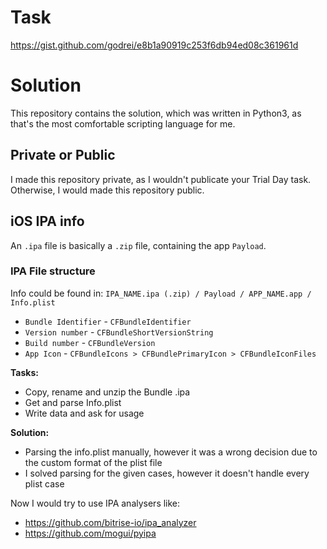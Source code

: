 # Task
https://gist.github.com/godrei/e8b1a90919c253f6db94ed08c361961d

# Solution
This repository contains the solution, which was written in Python3, as that's the most comfortable scripting language for me.

## Private or Public
I made this repository private, as I wouldn't publicate your Trial Day task. Otherwise, I would made this repository public.

## iOS IPA info

An `.ipa` file is basically a `.zip` file, containing the app `Payload`.

### IPA File structure

Info could be found in: `IPA_NAME.ipa (.zip) / Payload / APP_NAME.app / Info.plist`

- `Bundle Identifier` - `CFBundleIdentifier`
- `Version number` - `CFBundleShortVersionString`
- `Build number` - `CFBundleVersion`
- `App Icon` - `CFBundleIcons > CFBundlePrimaryIcon > CFBundleIconFiles`

**Tasks:**
- Copy, rename and unzip the Bundle .ipa
- Get and parse Info.plist
- Write data and ask for usage

**Solution:**
- Parsing the info.plist manually, however it was a wrong decision due to the custom format of the plist file
- I solved parsing for the given cases, however it doesn't handle every plist case

Now I would try to use IPA analysers like:
- https://github.com/bitrise-io/ipa_analyzer
- https://github.com/mogui/pyipa
